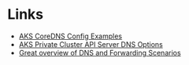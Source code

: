 # Links

* [AKS CoreDNS Config Examples](https://docs.microsoft.com/en-us/azure/aks/coredns-custom)
* [AKS Private Cluster API Server DNS Options](https://docs.microsoft.com/en-us/azure/aks/private-clusters#configure-private-dns-zone)
* [Great overview of DNS and Forwarding Scenarios](https://docs.microsoft.com/en-us/azure/private-link/private-endpoint-dns#dns-configuration-scenarios)